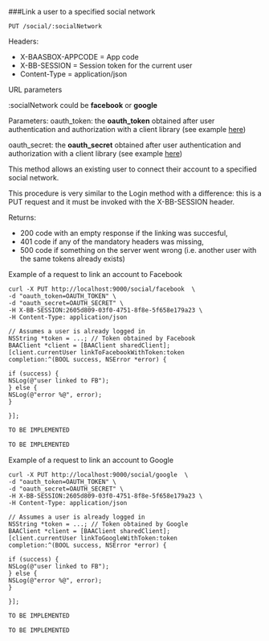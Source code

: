 ###Link a user to a specified social network

`PUT /social/:socialNetwork`

Headers:

-  X-BAASBOX-APPCODE = App code
-  X-BB-SESSION = Session token for the current user
-  Content-Type = application/json

URL parameters

:socialNetwork could be **facebook** or **google**

Parameters: oauth\_token: the **oauth\_token** obtained after user
authentication and authorization with a client library (see example [here](http://www.baasbox.com/social-login/))

oauth\_secret: the **oauth\_secret** obtained after user authentication
and authorization with a client library (see example [here](http://www.baasbox.com/social-login/))

This method allows an existing user to connect their account to a
specified social network.

This procedure is very similar to the Login method with a difference:
this is a PUT request and it must be invoked with the X-BB-SESSION
header.

Returns: 
-  200 code with an empty response if the linking was succesful, 
-  401 code if any of the mandatory headers was missing, 
-  500 code if something on the server went wrong (i.e. another user with the same tokens already exists)

<div class="snippet-title">
<p>Example of a request to link an account to Facebook</p>
</div>

```shell
curl -X PUT http://localhost:9000/social/facebook  \
-d "oauth_token=OAUTH_TOKEN" \
-d "oauth_secret=OAUTH_SECRET" \
-H X-BB-SESSION:2605d809-03f0-4751-8f8e-5f658e179a23 \
-H Content-Type: application/json
```

```objective_c
// Assumes a user is already logged in
NSString *token = ...; // Token obtained by Facebook
BAAClient *client = [BAAClient sharedClient];
[client.currentUser linkToFacebookWithToken:token
completion:^(BOOL success, NSError *error) {

if (success) {
NSLog(@"user linked to FB");                                                                                         
} else {
NSLog(@"error %@", error);
}

}];
```

```java
TO BE IMPLEMENTED
```

```javascript
TO BE IMPLEMENTED
```

<div class="snippet-title">
<p>Example of a request to link an account to Google</p>
</div>

```shell
curl -X PUT http://localhost:9000/social/google  \
-d "oauth_token=OAUTH_TOKEN" \
-d "oauth_secret=OAUTH_SECRET" \
-H X-BB-SESSION:2605d809-03f0-4751-8f8e-5f658e179a23 \
-H Content-Type: application/json
```

```objective_c
// Assumes a user is already logged in
NSString *token = ...; // Token obtained by Google
BAAClient *client = [BAAClient sharedClient];
[client.currentUser linkToGoogleWithToken:token
completion:^(BOOL success, NSError *error) {

if (success) {
NSLog(@"user linked to FB");                                                                                         
} else {
NSLog(@"error %@", error);
}

}];
```

```java
TO BE IMPLEMENTED 
```

```javascript
TO BE IMPLEMENTED
```
